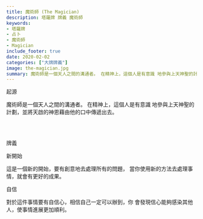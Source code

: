 ```yaml
---
title: 魔術師 (The Magician)
description: 塔羅牌 牌義 魔術師
keywords:
- 塔羅牌
- 占卜
- 魔術師
- Magician
include_footer: true
date: 2020-02-02
categories: ["大牌牌義"]
image: the-magician.jpg
summary: 魔術師是一個天人之間的溝通者。 在精神上，這個人是有意識 地參與上天神聖的計劃，並將天啟的神恩藉由他的口中傳遞出去。
---
```


<p class="title is-3">起源</p>
<p class="subtitle is-6">
魔術師是一個天人之間的溝通者。 
在精神上，這個人是有意識 地參與上天神聖的計劃，並將天啟的神恩藉由他的口中傳遞出去。
</p>

<br/><br/>
<p class="title is-3">牌義</p>
<p class="subtitle is-4">新開始</p>
<p class="subtitle is-6">這是一個新的開始，要有創意地去處理所有的問題， 當你使用新的方法去處理事情，就會有更好的成果。</p>
<p class="subtitle is-4">自信</p>
<p class="subtitle is-6">對於這件事情要有自信心，相信自己一定可以辦到，你 會發現信心能夠感染其他人，使事情進展更加順利。</p>
